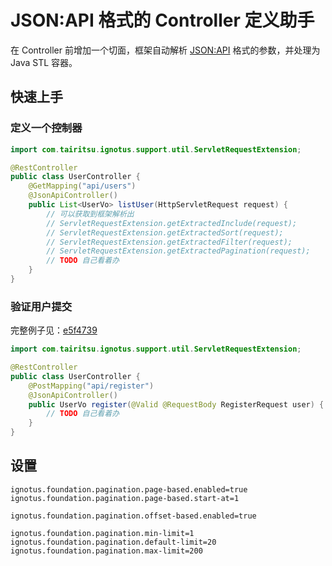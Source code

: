 # JSON:API 格式的 Controller 定义助手
在 Controller 前增加一个切面，框架自动解析 [JSON:API](https://jsonapi.org/format/#errors) 格式的参数，并处理为 Java STL 容器。 

## 快速上手

### 定义一个控制器
```java
import com.tairitsu.ignotus.support.util.ServletRequestExtension;

@RestController
public class UserController {
    @GetMapping("api/users")
    @JsonApiController()
    public List<UserVo> listUser(HttpServletRequest request) {
        // 可以获取到框架解析出
        // ServletRequestExtension.getExtractedInclude(request);
        // ServletRequestExtension.getExtractedSort(request);
        // ServletRequestExtension.getExtractedFilter(request);
        // ServletRequestExtension.getExtractedPagination(request);
        // TODO 自己看着办
    }
}
```

### 验证用户提交
完整例子见：[e5f4739](https://github.com/ParaParty/Ignotus/blob/e5f4739e53251b9e255cce70990a54cc4f64ae5e/spring-boot-demo/src/main/java/moe/bit/ignotusdemo/controller/UserController.java)
```java
import com.tairitsu.ignotus.support.util.ServletRequestExtension;

@RestController
public class UserController {
    @PostMapping("api/register")
    @JsonApiController()
    public UserVo register(@Valid @RequestBody RegisterRequest user) {
        // TODO 自己看着办
    }
}
```

## 设置
```properties
ignotus.foundation.pagination.page-based.enabled=true
ignotus.foundation.pagination.page-based.start-at=1

ignotus.foundation.pagination.offset-based.enabled=true

ignotus.foundation.pagination.min-limit=1
ignotus.foundation.pagination.default-limit=20
ignotus.foundation.pagination.max-limit=200
```
